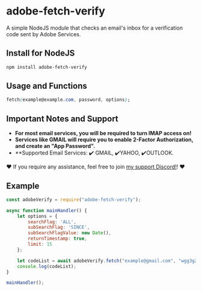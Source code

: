 # adobe-fetch-verify
A simple NodeJS module that checks an email's inbox for a verification code sent by Adobe Services.

## Install for NodeJS
```css
npm install adobe-fetch-verify
```

## Usage and Functions
```css
fetch(example@example.com, password, options);
```
## Important Notes and Support

- **For most email services, you will be required to turn IMAP access on!**
- **Services like GMAIL will require you to enable 2-Factor Authorization, and create an "App Password".** 
- **Supported Email Services: ✔️ GMAIL, ✔️YAHOO, ✔️OUTLOOK.

❤️ If you require any assistance, feel free to join <a href="https://discord.gg/y6UywbeB3U">my support Discord!</a>! ❤️

## Example
```js
const adobeVerify = require("adobe-fetch-verify");

async function mainHandler() {
    let options = {
        searchFlag: 'ALL',
        subSearchFlag: 'SINCE',
        subSearchFlagValue: new Date(),
        returnTimestamp: true,
        limit: 15
    };

    let codeList = await adobeVerify.fetch("example@gmail.com", "wgg3g2hh2h", options);
    console.log(codeList);
}

mainHandler();
```


